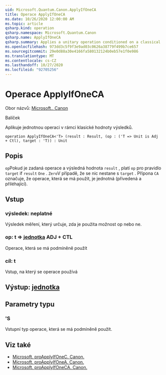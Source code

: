 ```yaml
---
uid: Microsoft.Quantum.Canon.ApplyIfOneCA
title: Operace ApplyIfOneCA
ms.date: 10/26/2020 12:00:00 AM
ms.topic: article
qsharp.kind: operation
qsharp.namespace: Microsoft.Quantum.Canon
qsharp.name: ApplyIfOneCA
qsharp.summary: Applies a unitary operation conditioned on a classical result value being one.
ms.openlocfilehash: 973dd3c5f9f3e9ad03c0626a38779f499b7ce657
ms.sourcegitcommit: 29e0d88a30e4166fa580132124b0eb57e1f0e986
ms.translationtype: MT
ms.contentlocale: cs-CZ
ms.lasthandoff: 10/27/2020
ms.locfileid: "92705256"
---
```

# <a name="applyifoneca-operation"></a>Operace ApplyIfOneCA

Obor názvů: [Microsoft.. Canon](xref:Microsoft.Quantum.Canon)

Balíček [](https://nuget.org/packages/)


Aplikuje jednotnou operaci v rámci klasické hodnoty výsledků.

```qsharp
operation ApplyIfOneCA<'T> (result : Result, (op : ('T => Unit is Adj + Ctl), target : 'T)) : Unit
```


## <a name="description"></a>Popis

`op`Pokud je zadaná operace a výsledná hodnota `result` , platí `op` pro pravidlo `target` if `result` `One` . `Zero`V případě, že se nic nestane s `target` .
Přípona `CA` označuje, že operace, která se má použít, je jednotná (přivedená a přiléhající).

## <a name="input"></a>Vstup

### <a name="result--__invalidresult__"></a>výsledek: __neplatné <Result>__

Výsledek měření, který určuje, zda je použita možnost op nebo ne.


### <a name="op--t--unit-adj--ctl"></a>op: t => [jednotka](xref:microsoft.quantum.lang-ref.unit) ADJ + CTL

Operace, která se má podmíněně použít


### <a name="target--t"></a>cíl: t

Vstup, na který se operace používá



## <a name="output--unit"></a>Výstup: [jednotka](xref:microsoft.quantum.lang-ref.unit)



## <a name="type-parameters"></a>Parametry typu

### <a name="t"></a>'S

Vstupní typ operace, která se má podmíněně použít.

## <a name="see-also"></a>Viz také

- [Microsoft. proApplyIfOneC. Canon.](xref:Microsoft.Quantum.Canon.ApplyIfOneC)
- [Microsoft. proApplyIfOneA. Canon.](xref:Microsoft.Quantum.Canon.ApplyIfOneA)
- [Microsoft. proApplyIfOneCA. Canon.](xref:Microsoft.Quantum.Canon.ApplyIfOneCA)